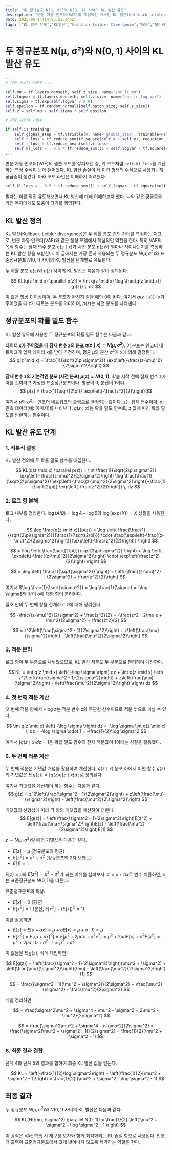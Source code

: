 ```yaml
---
title: "두 정규분포 N(μ, σ²)와 N(0, 1) 사이의 KL 발산 유도"
description: "변분 자동 인코더(VAE)의 핵심적인 요소인 KL 발산(Kullback-Leibler divergence)을 이해한다."
date: 2025-05-14T14:03:55.345Z
tags: ["KL 발산 유도","KL발산","Kullback-Leibler Divergence","VAE","딥러닝","머신러닝","변분 자동 인코더","정규분포","확률밀도함수"]
---
```

# 두 정규분포 N(μ, σ²)와 N(0, 1) 사이의 KL 발산 유도

```python
...
# 대충 인코더 구현부 ...

self.mu = tf.layers.dense(h, self.z_size, name="enc_fc_mu")
self.logvar = tf.layers.dense(h, self.z_size, name="enc_fc_log_var")
self.sigma = tf.exp(self.logvar / 2.0)
self.epsilon = tf.random_normal([self.batch_size, self.z_size])
self.z = self.mu + self.sigma * self.epsilon

# 대충 디코더 구현부 ...

if self.is_training:
    self.global_step = tf.Variable(0, name='global_step', trainable=False)
    self.r_loss = tf.reduce_sum(tf.square(self.x - self.y), reduction_indices = [1,2,3])
    self.r_loss = tf.reduce_mean(self.r_loss)
    self.kl_loss = - 0.5 * tf.reduce_sum((1 + self.logvar - tf.square(self.mu) - tf.exp(self.logvar)), reduction_indices = 1)
...
```

변분 자동 인코더(VAE)의 샘플 코드를 살펴보던 중, 위 코드처럼 `self.kl_loss`를 계산하는 특정 수식이 눈에 들어왔다. KL 발산 손실이 왜 이런 형태의 수식으로 사용되는지 궁금증이 생겼다. 아래 코드 라인은 이해하기 어려웠다.

```python
self.kl_loss = - 0.5 * tf.reduce_sum((1 + self.logvar - tf.square(self.mu) - tf.exp(self.logvar)), reduction_indices = 1)
```

필자는 이를 직접 유도해보면서 KL 발산에 대해 이해하고자 했다. 나와 같은 궁금증을 가진 독자에게도 도움이 되기를 희망한다.

## KL 발산 정의

KL 발산(Kullback-Leibler divergence)은 두 확률 분포 간의 차이를 측정하는 지표로, 변분 자동 인코더(VAE)와 같은 생성 모델에서 핵심적인 역할을 한다. 특히 VAE의 목적 함수는 잠재 변수 분포 $q(z \mid x)$가 사전 분포 $p(z)$와 얼마나 차이나는지를 측정하는 KL 발산 항을 포함한다. 이 글에서는 가장 흔히 사용되는 두 정규분포 $N(\mu, \sigma^2)$와 표준정규분포 $N(0, 1)$ 사이의 KL 발산을 단계별로 유도한다.

두 확률 분포 $q(z)$와 $p(z)$ 사이의 KL 발산은 다음과 같이 정의된다.

$$
KL(q(z \mid x) \parallel p(z)) = \int q(z \mid x) \log \frac{q(z \mid x)}{p(z)} \, dz
$$

이 값은 항상 0 이상이며, 두 분포가 완전히 같을 때만 0이 된다. 여기서 $q(z \mid x)$는 x가 주어졌을 때 z가 따르는 분포를 의미하며, $p(z)$는 사전 분포를 나타낸다.

## 정규분포의 확률 밀도 함수

KL 발산 유도에 사용할 두 정규분포의 확률 밀도 함수는 다음과 같다.

**데이터 x가 주어졌을 때 잠재 변수 z의 분포 $q(z \mid x) = N(\mu, \sigma^2)$**:
이 분포는 인코더 네트워크가 입력 데이터 x를 받아 추정하며, 평균 $\mu$와 분산 $\sigma^2$가 x에 의해 결정된다.
$$
q(z \mid x) = \frac{1}{\sqrt{2\pi\sigma^2}} \exp\left(-\frac{(z-\mu)^2}{2\sigma^2}\right)
$$

**잠재 변수 z의 기본적인 분포 (사전 분포) $p(z) = N(0, 1)$**:
학습 시작 전에 잠재 변수 z가 따를 것이라고 가정한 표준정규분포이다. 평균이 0, 분산이 1이다.
$$
p(z) = \frac{1}{\sqrt{2\pi}} \exp\left(-\frac{z^2}{2}\right)
$$

여기서 $\mu$와 $\sigma^2$는 인코더 네트워크의 출력으로 결정되는 값이다. z는 잠재 변수이며, x는 관측 데이터(예: 이미지)를 나타낸다. $q(z \mid x)$는 확률 밀도 함수로, z 값에 따라 확률 밀도를 반환하는 함수이다. 

## KL 발산 유도 단계

### 1. 적분식 설정

KL 발산 정의에 두 확률 밀도 함수를 대입한다.

$$
KL(q(z \mid x) \parallel p(z)) = \int \frac{1}{\sqrt{2\pi\sigma^2}} \exp\left(-\frac{(z-\mu)^2}{2\sigma^2}\right) \log \frac{\frac{1}{\sqrt{2\pi\sigma^2}} \exp\left(-\frac{(z-\mu)^2}{2\sigma^2}\right)}{\frac{1}{\sqrt{2\pi}} \exp\left(-\frac{z^2}{2}\right)} \, dz
$$

### 2. 로그 항 분해

로그 내부를 정리한다. $\log(A/B) = \log A - \log B$와 $\log(\exp(X)) = X$ 성질을 사용한다.

$$
\log \frac{q(z \mid x)}{p(z)} = \log \left( \frac{\frac{1}{\sqrt{2\pi\sigma^2}}}{\frac{1}{\sqrt{2\pi}}} \cdot \frac{\exp\left(-\frac{(z-\mu)^2}{2\sigma^2}\right)}{\exp\left(-\frac{z^2}{2}\right)} \right)
$$

$$
= \log \left( \frac{\sqrt{2\pi}}{\sqrt{2\pi\sigma^2}} \right) + \log \left( \exp\left(-\frac{(z-\mu)^2}{2\sigma^2}\right) \cdot \exp\left(\frac{z^2}{2}\right) \right)
$$

$$
= \log \left( \frac{1}{\sqrt{\sigma^2}} \right) + \left(-\frac{(z-\mu)^2}{2\sigma^2} + \frac{z^2}{2}\right)
$$

여기서 $\log \frac{1}{\sqrt{\sigma^2}} = \log \frac{1}{\sigma} = -\log \sigma$와 같이 $\sigma$에 대한 항이 분리된다.

괄호 안의 두 번째 항을 전개하고 z에 대해 정리한다.

$$
-\frac{(z-\mu)^2}{2\sigma^2} + \frac{z^2}{2} = -\frac{z^2 - 2\mu z + \mu^2}{2\sigma^2} + \frac{z^2}{2}
$$

$$
= z^2\left(\frac{\sigma^2 - 1}{2\sigma^2}\right) + z\left(\frac{\mu}{\sigma^2}\right) - \left(\frac{\mu^2}{2\sigma^2}\right)
$$

### 3. 적분 분리

로그 항이 두 부분으로 나뉘었으므로, KL 발산 적분도 두 부분으로 분리하여 계산한다.

$$
KL = \int q(z \mid x) \left( -\log \sigma \right) dz + \int q(z \mid x) \left( z^2\left(\frac{\sigma^2 - 1}{2\sigma^2}\right) + z\left(\frac{\mu}{\sigma^2}\right) - \left(\frac{\mu^2}{2\sigma^2}\right) \right) dz
$$

### 4. 첫 번째 적분 계산

첫 번째 적분 항에서 $-\log \sigma$는 적분 변수 z와 무관한 상수이므로 적분 밖으로 꺼낼 수 있다.

$$
\int q(z \mid x) \left( -\log \sigma \right) dz = -\log \sigma \int q(z \mid x) \, dz = -\log \sigma \cdot 1 = -\frac{1}{2}\log \sigma^2
$$

여기서 $\int q(z \mid x) dz = 1$은 확률 밀도 함수의 전체 적분값이 1이라는 성질을 활용했다.

### 5. 두 번째 적분 계산

두 번째 적분은 기댓값 개념을 활용하여 계산한다. $q(z \mid x)$ 분포 하에서 어떤 함수 $g(z)$의 기댓값은 $E[g(z)] = \int g(z)q(z \mid x)dz$로 정의된다.

여기서 기댓값을 계산해야 하는 함수는 다음과 같다.
$$
g(z) = z^2\left(\frac{\sigma^2 - 1}{2\sigma^2}\right) + z\left(\frac{\mu}{\sigma^2}\right) - \left(\frac{\mu^2}{2\sigma^2}\right)
$$

기댓값의 선형성에 따라 각 항의 기댓값을 계산하여 더한다.
$$
E[g(z)] = \left(\frac{\sigma^2 - 1}{2\sigma^2}\right)E[z^2] + \left(\frac{\mu}{\sigma^2}\right)E[z] - \left(\frac{\mu^2}{2\sigma^2}\right)E[1]
$$

$z \sim N(\mu, \sigma^2)$일 때의 기댓값은 다음과 같다.
- $E[z] = \mu$ (정규분포의 평균)
- $E[z^2] = \mu^2 + \sigma^2$ (정규분포의 2차 모멘트)
- $E[1] = 1$

$E[z]=\mu$와 $E[z^2]=\mu^2+\sigma^2$가 되는 이유를 살펴보자. $z = \mu + \sigma x$로 변수 치환하면, $x$는 표준정규분포 $N(0, 1)$을 따른다.

표준정규분포의 특성:
- $E[x]=0$ (평균)
- $E[x^2]=1$ (분산, $E[x^2] - (E[x])^2 = 1$)

이를 활용하면:
- $E[z] = E[\mu + \sigma x] = \mu + \sigma E[x] = \mu + \sigma \cdot 0 = \mu$
- $E[z^2] = E[(\mu + \sigma x)^2] = E[\mu^2 + 2\mu\sigma x + \sigma^2 x^2] = \mu^2 + 2\mu\sigma E[x] + \sigma^2 E[x^2] = \mu^2 + 2\mu\sigma \cdot 0 + \sigma^2 \cdot 1 = \mu^2 + \sigma^2$

이 값들을 $E[g(z)]$ 식에 대입하면:

$$
E[g(z)] = \left(\frac{\sigma^2 - 1}{2\sigma^2}\right)(\mu^2 + \sigma^2) + \left(\frac{\mu}{\sigma^2}\right)(\mu) - \left(\frac{\mu^2}{2\sigma^2}\right)(1)
$$

$$
= \frac{(\sigma^2 - 1)(\mu^2 + \sigma^2)}{2\sigma^2} + \frac{\mu^2}{\sigma^2} - \frac{\mu^2}{2\sigma^2}
$$

식을 정리하면:

$$
= \frac{\sigma^2\mu^2 + \sigma^4 - \mu^2 - \sigma^2 + 2\mu^2 - \mu^2}{2\sigma^2}
$$

$$
= \frac{\sigma^2\mu^2 + \sigma^4 - \sigma^2}{2\sigma^2} = \frac{\sigma^2(\mu^2 + \sigma^2 - 1)}{2\sigma^2} = \frac{1}{2}(\mu^2 + \sigma^2 - 1)
$$

### 6. 최종 결과 결합

단계 4와 단계 5의 결과를 합하여 최종 KL 발산 값을 얻는다.

$$
KL = \left(-\frac{1}{2}\log \sigma^2\right) + \left(\frac{1}{2}(\mu^2 + \sigma^2 - 1)\right) = \frac{1}{2} (\mu^2 + \sigma^2 - \log \sigma^2 - 1)
$$

## 최종 결과

두 정규분포 $N(\mu, \sigma^2)$와 $N(0, 1)$ 사이의 KL 발산은 다음과 같다.

$$
KL(N(\mu, \sigma^2) \parallel N(0, 1)) = \frac{1}{2} \left( \mu^2 + \sigma^2 - \log \sigma^2 - 1 \right)
$$

이 공식은 VAE 학습 시 재구성 오차와 함께 최적화되는 KL 손실 항으로 사용된다. 인코더 출력이 표준정규분포에서 크게 벗어나지 않도록 제약하는 역할을 한다.
